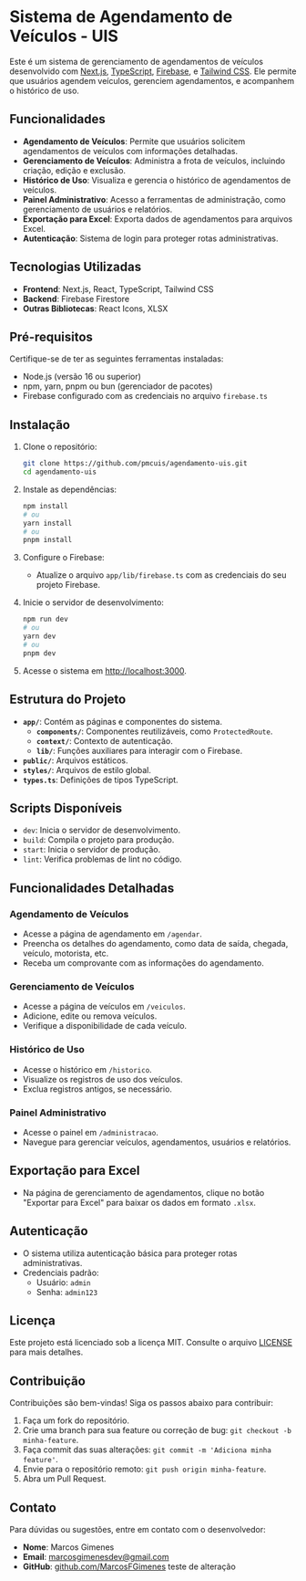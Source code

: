 # Sistema de Agendamento de Veículos - UIS

Este é um sistema de gerenciamento de agendamentos de veículos desenvolvido com [Next.js](https://nextjs.org), [TypeScript](https://www.typescriptlang.org/), [Firebase](https://firebase.google.com/), e [Tailwind CSS](https://tailwindcss.com/). Ele permite que usuários agendem veículos, gerenciem agendamentos, e acompanhem o histórico de uso.

## Funcionalidades

- **Agendamento de Veículos**: Permite que usuários solicitem agendamentos de veículos com informações detalhadas.
- **Gerenciamento de Veículos**: Administra a frota de veículos, incluindo criação, edição e exclusão.
- **Histórico de Uso**: Visualiza e gerencia o histórico de agendamentos de veículos.
- **Painel Administrativo**: Acesso a ferramentas de administração, como gerenciamento de usuários e relatórios.
- **Exportação para Excel**: Exporta dados de agendamentos para arquivos Excel.
- **Autenticação**: Sistema de login para proteger rotas administrativas.

## Tecnologias Utilizadas

- **Frontend**: Next.js, React, TypeScript, Tailwind CSS
- **Backend**: Firebase Firestore
- **Outras Bibliotecas**: React Icons, XLSX

## Pré-requisitos

Certifique-se de ter as seguintes ferramentas instaladas:

- Node.js (versão 16 ou superior)
- npm, yarn, pnpm ou bun (gerenciador de pacotes)
- Firebase configurado com as credenciais no arquivo `firebase.ts`

## Instalação

1. Clone o repositório:

   ```bash
   git clone https://github.com/pmcuis/agendamento-uis.git
   cd agendamento-uis
   ```

2. Instale as dependências:

   ```bash
   npm install
   # ou
   yarn install
   # ou
   pnpm install
   ```

3. Configure o Firebase:

   - Atualize o arquivo `app/lib/firebase.ts` com as credenciais do seu projeto Firebase.

4. Inicie o servidor de desenvolvimento:

   ```bash
   npm run dev
   # ou
   yarn dev
   # ou
   pnpm dev
   ```

5. Acesse o sistema em [http://localhost:3000](http://localhost:3000).

## Estrutura do Projeto

- **`app/`**: Contém as páginas e componentes do sistema.
  - **`components/`**: Componentes reutilizáveis, como `ProtectedRoute`.
  - **`context/`**: Contexto de autenticação.
  - **`lib/`**: Funções auxiliares para interagir com o Firebase.
- **`public/`**: Arquivos estáticos.
- **`styles/`**: Arquivos de estilo global.
- **`types.ts`**: Definições de tipos TypeScript.

## Scripts Disponíveis

- `dev`: Inicia o servidor de desenvolvimento.
- `build`: Compila o projeto para produção.
- `start`: Inicia o servidor de produção.
- `lint`: Verifica problemas de lint no código.

## Funcionalidades Detalhadas

### Agendamento de Veículos

- Acesse a página de agendamento em `/agendar`.
- Preencha os detalhes do agendamento, como data de saída, chegada, veículo, motorista, etc.
- Receba um comprovante com as informações do agendamento.

### Gerenciamento de Veículos

- Acesse a página de veículos em `/veiculos`.
- Adicione, edite ou remova veículos.
- Verifique a disponibilidade de cada veículo.

### Histórico de Uso

- Acesse o histórico em `/historico`.
- Visualize os registros de uso dos veículos.
- Exclua registros antigos, se necessário.

### Painel Administrativo

- Acesse o painel em `/administracao`.
- Navegue para gerenciar veículos, agendamentos, usuários e relatórios.

## Exportação para Excel

- Na página de gerenciamento de agendamentos, clique no botão "Exportar para Excel" para baixar os dados em formato `.xlsx`.

## Autenticação

- O sistema utiliza autenticação básica para proteger rotas administrativas.
- Credenciais padrão:
  - Usuário: `admin`
  - Senha: `admin123`

## Licença

Este projeto está licenciado sob a licença MIT. Consulte o arquivo [LICENSE](./LICENSE) para mais detalhes.

## Contribuição

Contribuições são bem-vindas! Siga os passos abaixo para contribuir:

1. Faça um fork do repositório.
2. Crie uma branch para sua feature ou correção de bug: `git checkout -b minha-feature`.
3. Faça commit das suas alterações: `git commit -m 'Adiciona minha feature'`.
4. Envie para o repositório remoto: `git push origin minha-feature`.
5. Abra um Pull Request.

## Contato

Para dúvidas ou sugestões, entre em contato com o desenvolvedor:

- **Nome**: Marcos Gimenes
- **Email**: marcosgimenesdev@gmail.com
- **GitHub**: [github.com/MarcosFGimenes](https://github.com/MarcosFGimenes)
teste de alteração